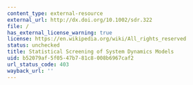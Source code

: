 ```yaml
---
content_type: external-resource
external_url: http://dx.doi.org/10.1002/sdr.322
file: /
has_external_license_warning: true
license: https://en.wikipedia.org/wiki/All_rights_reserved
status: unchecked
title: Statistical Screening of System Dynamics Models
uid: b52079af-5f05-47b7-81c8-008b6967caf2
url_status_code: 403
wayback_url: ''
---
```

